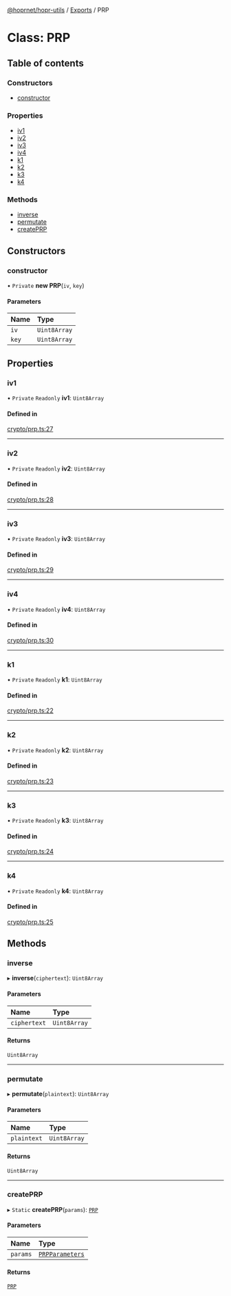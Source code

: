 [@hoprnet/hopr-utils](../README.md) / [Exports](../modules.md) / PRP

# Class: PRP

## Table of contents

### Constructors

- [constructor](PRP.md#constructor)

### Properties

- [iv1](PRP.md#iv1)
- [iv2](PRP.md#iv2)
- [iv3](PRP.md#iv3)
- [iv4](PRP.md#iv4)
- [k1](PRP.md#k1)
- [k2](PRP.md#k2)
- [k3](PRP.md#k3)
- [k4](PRP.md#k4)

### Methods

- [inverse](PRP.md#inverse)
- [permutate](PRP.md#permutate)
- [createPRP](PRP.md#createprp)

## Constructors

### constructor

• `Private` **new PRP**(`iv`, `key`)

#### Parameters

| Name | Type |
| :------ | :------ |
| `iv` | `Uint8Array` |
| `key` | `Uint8Array` |

## Properties

### iv1

• `Private` `Readonly` **iv1**: `Uint8Array`

#### Defined in

[crypto/prp.ts:27](https://github.com/nicobao/hoprnet/blob/master/packages/utils/src/crypto/prp.ts#L27)

___

### iv2

• `Private` `Readonly` **iv2**: `Uint8Array`

#### Defined in

[crypto/prp.ts:28](https://github.com/nicobao/hoprnet/blob/master/packages/utils/src/crypto/prp.ts#L28)

___

### iv3

• `Private` `Readonly` **iv3**: `Uint8Array`

#### Defined in

[crypto/prp.ts:29](https://github.com/nicobao/hoprnet/blob/master/packages/utils/src/crypto/prp.ts#L29)

___

### iv4

• `Private` `Readonly` **iv4**: `Uint8Array`

#### Defined in

[crypto/prp.ts:30](https://github.com/nicobao/hoprnet/blob/master/packages/utils/src/crypto/prp.ts#L30)

___

### k1

• `Private` `Readonly` **k1**: `Uint8Array`

#### Defined in

[crypto/prp.ts:22](https://github.com/nicobao/hoprnet/blob/master/packages/utils/src/crypto/prp.ts#L22)

___

### k2

• `Private` `Readonly` **k2**: `Uint8Array`

#### Defined in

[crypto/prp.ts:23](https://github.com/nicobao/hoprnet/blob/master/packages/utils/src/crypto/prp.ts#L23)

___

### k3

• `Private` `Readonly` **k3**: `Uint8Array`

#### Defined in

[crypto/prp.ts:24](https://github.com/nicobao/hoprnet/blob/master/packages/utils/src/crypto/prp.ts#L24)

___

### k4

• `Private` `Readonly` **k4**: `Uint8Array`

#### Defined in

[crypto/prp.ts:25](https://github.com/nicobao/hoprnet/blob/master/packages/utils/src/crypto/prp.ts#L25)

## Methods

### inverse

▸ **inverse**(`ciphertext`): `Uint8Array`

#### Parameters

| Name | Type |
| :------ | :------ |
| `ciphertext` | `Uint8Array` |

#### Returns

`Uint8Array`

___

### permutate

▸ **permutate**(`plaintext`): `Uint8Array`

#### Parameters

| Name | Type |
| :------ | :------ |
| `plaintext` | `Uint8Array` |

#### Returns

`Uint8Array`

___

### createPRP

▸ `Static` **createPRP**(`params`): [`PRP`](PRP.md)

#### Parameters

| Name | Type |
| :------ | :------ |
| `params` | [`PRPParameters`](../modules.md#prpparameters) |

#### Returns

[`PRP`](PRP.md)
